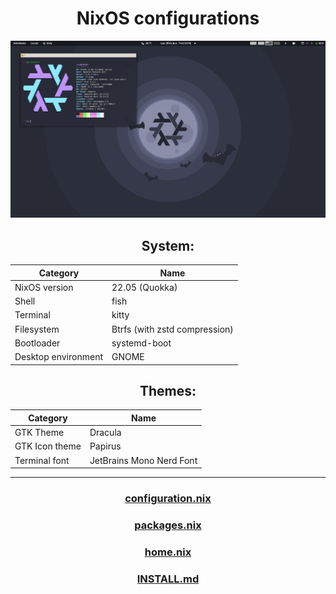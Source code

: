 <div align="center">
  
# NixOS configurations
![Screenshot](nixos.png)

## System:
| Category            | Name                          |
| ------------------- | ----------------------------- |
| NixOS version       | 22.05 (Quokka)                |
| Shell               | fish                          |
| Terminal            | kitty                         |
| Filesystem          | Btrfs (with zstd compression) |
| Bootloader          | systemd-boot                  |
| Desktop environment | GNOME                         |

## Themes:
| Category       | Name                          |
| -------------  | ----------------------------- |
| GTK Theme      | Dracula                       |
| GTK Icon theme | Papirus                       |
| Terminal font  | JetBrains Mono Nerd Font      |
  
---
  
### [configuration.nix](Nix/configuration.nix)
### [packages.nix](Nix/packages.nix)
### [home.nix](nixpkgs/home.nix)
### [INSTALL.md](INSTALL.md)

</div>
